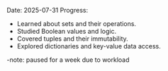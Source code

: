 Date: 2025-07-31
Progress:
- Learned about sets and their operations.
- Studied Boolean values and logic.
- Covered tuples and their immutability.
- Explored dictionaries and key-value data access.

-note: paused for a week due to workload